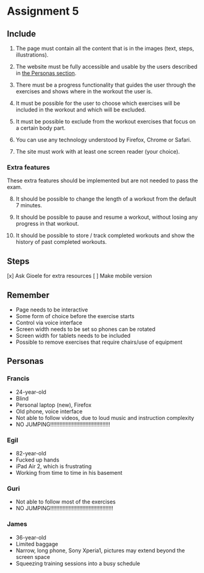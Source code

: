 # Assignment 5

## Include

1. The page must contain all the content that is in the images (text, steps, illustrations).

2. The website must be fully accessible and usable by the users described in [the Personas section](<https://studntnu-my.sharepoint.com/:w:/r/personal/piotrtb_ntnu_no/_layouts/15/Doc.aspx?sourcedoc=%7B7D17FA39-00B5-4705-A507-2260F78E03F6%7D&file=Personas%20(1).docx&action=default&mobileredirect=true>).

3. There must be a progress functionality that guides the user through the exercises and shows where in the workout the user is.

4. It must be possible for the user to choose which exercises will be included in the workout and which will be excluded.

5. It must be possible to exclude from the workout exercises that focus on a certain body part.

6. You can use any technology understood by Firefox, Chrome or Safari.

7. The site must work with at least one screen reader (your choice).

### Extra features

These extra features should be implemented but are not needed to pass the exam.

8. It should be possible to change the length of a workout from the default 7 minutes.

9. It should be possible to pause and resume a workout, without losing any progress in that workout.

10. It should be possible to store / track completed workouts and show the history of past completed workouts.

## Steps

[x] Ask Gioele for extra resources
[ ] Make mobile version

## Remember

-   Page needs to be interactive
-   Some form of choice before the exercise starts
-   Control via voice interface
-   Screen width needs to be set so phones can be rotated
-   Screen width for tablets needs to be included
-   Possible to remove exercises that require chairs/use of equipment

## Personas

### Francis

-   24-year-old
-   Blind
-   Personal laptop (new), Firefox
-   Old phone, voice interface
-   Not able to follow videos, due to loud music and instruction complexity
-   NO JUMPING!!!!!!!!!!!!!!!!!!!!!!!!!!!!!!!!!!!!!!!

### Egil

-   82-year-old
-   Fucked up hands
-   iPad Air 2, which is frustrating
-   Working from time to time in his basement

### Guri

-   Not able to follow most of the exercises
-   NO JUMPING!!!!!!!!!!!!!!!!!!!!!!!!!!!!!!!!!!!!!!!!!

### James

-   36-year-old
-   Limited baggage
-   Narrow, long phone, Sony Xperia1, pictures may extend beyond the screen space
-   Squeezing training sessions into a busy schedule
